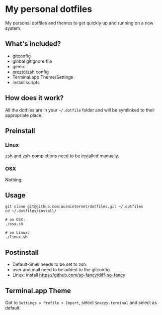 # My personal dotfiles

My personal dotfiles and themes to get quickly up and running on a new system.

## What's included?

- gitconfig
- global gitignore file
- gemrc
- [prezto/zsh](https://github.com/sorin-ionescu/prezto) config
- Terminal.app Theme/Settings
- install scripts

## How does it work?
All the dotfiles are in your `~/.dotfile` folder and will be symlinked to their appropriate place.

## Preinstall

### Linux
zsh and zsh-completions need to be installed manually.

### OSX
Nothing.

## Usage

```
git clone git@github.com:ausminternet/dotfiles.git ~/.dotfiles
cd ~/.dotfiles/install/

# on OSX:
./osx.sh

# on Linux:
./linux.sh
```

## Postinstall

- Default-Shell needs to be set to zsh.
- user and mail need to be added to the gitconfig.
- Linux: install https://github.com/so-fancy/diff-so-fancy

## Terminal.app Theme
Got to `Settings > Profile > Import`, select `Snazzy.terminal` and select as default.
